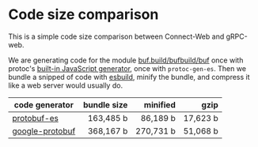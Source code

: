 # Code size comparison

This is a simple code size comparison between Connect-Web and gRPC-web.

We are generating code for the module [buf.build/bufbuild/buf](https://buf.build/bufbuild/buf)
once with protoc's [built-in JavaScript generator](https://github.com/protocolbuffers/protobuf/blob/7ecf43f0cedc4320c1cb31ba787161011b62e741/src/google/protobuf/compiler/js/js_generator.cc), 
once with `protoc-gen-es`. Then we bundle a snipped of code with [esbuild](https://esbuild.github.io/),
minify the bundle, and compress it like a web server would usually do.

| code generator                         | bundle size        | minified               | gzip               |
|----------------------------------------|-------------------:|-----------------------:|-------------------:|
| [protobuf-es](src/entry-protobuf-es.ts) | 163,485 b | 86,189 b | 17,623 b |
| [google-protobuf](src/entry-google-protobuf.js)       | 368,167 b    | 270,731 b    | 51,068 b    |
